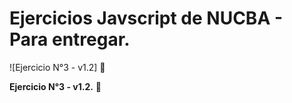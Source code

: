 # Ejercicios Javscript de NUCBA - Para entregar.

![Ejercicio N°3 - v1.2] 👋

**Ejercicio N°3 - v1.2.** 🚀